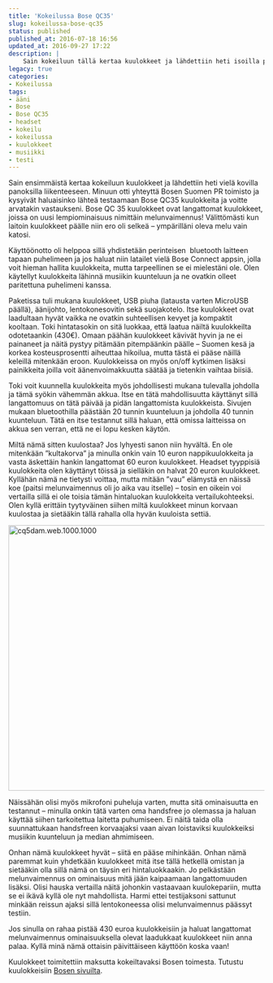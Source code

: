```yaml
---
title: 'Kokeilussa Bose QC35'
slug: kokeilussa-bose-qc35
status: published
published_at: 2016-07-18 16:56
updated_at: 2016-09-27 17:22
description: |
    Sain kokeiluun tällä kertaa kuulokkeet ja lähdettiin heti isoilla panoksilla liikenteeseen, kun kokeiltavaksi tuli Bose QC35 kuulokkeet!
legacy: true
categories:
- Kokeilussa
tags:
- ääni
- Bose
- Bose QC35
- headset
- kokeilu
- kokeilussa
- kuulokkeet
- musiikki
- testi
---
```


<p>Sain ensimmäistä kertaa kokeiluun kuulokkeet ja lähdettiin heti vielä kovilla panoksilla liikenteeseen. Minuun otti yhteyttä Bosen Suomen PR toimisto ja kysyivät haluaisinko lähteä testaamaan Bose QC35 kuulokkeita ja voitte arvatakin vastaukseni. Bose QC 35 kuulokkeet ovat langattomat kuulokkeet, joissa on uusi lempiominaisuus nimittäin melunvaimennus! Välittömästi kun laitoin kuulokkeet päälle niin ero oli selkeä &#8211; ympärilläni oleva melu vain katosi.</p>
<p>Käyttöönotto oli helppoa sillä yhdistetään perinteisen  bluetooth laitteen tapaan puhelimeen ja jos haluat niin latailet vielä Bose Connect appsin, jolla voit hieman hallita kuulokkeita, mutta tarpeellinen se ei mielestäni ole. Olen käytellyt kuulokkeita lähinnä musiikin kuunteluun ja ne ovatkin olleet paritettuna puhelimeni kanssa.</p>
<p>Paketissa tuli mukana kuulokkeet, USB piuha (latausta varten MicroUSB päällä), äänijohto, lentokonesovitin sekä suojakotelo. Itse kuulokkeet ovat laadultaan hyvät vaikka ne ovatkin suhteellisen kevyet ja kompaktit kooltaan. Toki hintatasokin on sitä luokkaa, että laatua näiltä kuulokkeilta odotetaankin (430€). Omaan päähän kuulokkeet kävivät hyvin ja ne ei painaneet ja näitä pystyy pitämään pitempäänkin päälle &#8211; Suomen kesä ja korkea kosteusprosentti aiheuttaa hikoilua, mutta tästä ei pääse näillä keleillä mitenkään eroon. Kuulokkeissa on myös on/off kytkimen lisäksi painikkeita joilla voit äänenvoimakkuutta säätää ja tietenkin vaihtaa biisiä.</p>
<p>Toki voit kuunnella kuulokkeita myös johdollisesti mukana tulevalla johdolla ja tämä syökin vähemmän akkua. Itse en tätä mahdollisuutta käyttänyt sillä langattomuus on tätä päivää ja pidän langattomista kuulokkeista. Sivujen mukaan bluetoothilla päästään 20 tunnin kuunteluun ja johdolla 40 tunnin kuunteluun. Tätä en itse testannut sillä haluan, että omissa laitteissa on akkua sen verran, että ne ei lopu kesken käytön.</p>
<p>Miltä nämä sitten kuulostaa? Jos lyhyesti sanon niin hyvältä. En ole mitenkään &#8221;kultakorva&#8221; ja minulla onkin vain 10 euron nappikuulokkeita ja vasta äskettäin hankin langattomat 60 euron kuulokkeet. Headset tyyppisiä kuulokkeita olen käyttänyt töissä ja sielläkin on halvat 20 euron kuulokkeet. Kyllähän nämä ne tietysti voittaa, mutta mitään &#8221;vau&#8221; elämystä en näissä koe (paitsi melunvaimennus oli jo aika vau itselle) &#8211; tosin en oikein voi vertailla sillä ei ole toisia tämän hintaluokan kuulokkeita vertailukohteeksi. Olen kyllä erittäin tyytyväinen siihen miltä kuulokkeet minun korvaan kuulostaa ja sietääkin tällä rahalla olla hyvän kuuloista settiä.</p>
<p><a href="https://cdn.markokaartinen.net/uploads/2016/07/cq5dam.web_.1000.1000-e1468760532834.png"><img loading="lazy" decoding="async" class="size-full wp-image-6366 aligncenter" src="https://cdn.markokaartinen.net/uploads/2016/07/cq5dam.web_.1000.1000-e1468760532834.png" alt="cq5dam.web.1000.1000" width="830" height="522" srcset="https://cdn.markokaartinen.net/uploads/2016/07/cq5dam.web_.1000.1000-e1468760532834.png 830w, https://cdn.markokaartinen.net/uploads/2016/07/cq5dam.web_.1000.1000-e1468760532834-600x377.png 600w" sizes="(max-width: 830px) 100vw, 830px" /></a></p>
<p>Näissähän olisi myös mikrofoni puheluja varten, mutta sitä ominaisuutta en testannut &#8211; minulla onkin tätä varten oma handsfree jo olemassa ja haluan käyttää siihen tarkoitettua laitetta puhumiseen. Ei näitä taida olla suunnattukaan handsfreen korvaajaksi vaan aivan loistaviksi kuulokkeiksi musiikin kuunteluun ja median ahmimiseen.</p>
<p>Onhan nämä kuulokkeet hyvät &#8211; siitä en pääse mihinkään. Onhan nämä paremmat kuin yhdetkään kuulokkeet mitä itse tällä hetkellä omistan ja sietääkin olla sillä nämä on täysin eri hintaluokkaakin. Jo pelkästään melunvaimennus on ominaisuus mitä jään kaipaamaan langattomuuden lisäksi. Olisi hauska vertailla näitä johonkin vastaavaan kuulokepariin, mutta se ei ikävä kyllä ole nyt mahdollista. Harmi ettei testijaksoni sattunut minkään reissun ajaksi sillä lentokoneessa olisi melunvaimennus päässyt testiin.</p>
<p>Jos sinulla on rahaa pistää 430 euroa kuulokkeisiin ja haluat langattomat melunvaimennus ominaisuuksella olevat laadukkaat kuulokkeet niin anna palaa. Kyllä minä nämä ottaisin päivittäiseen käyttöön koska vaan!</p>
<p>Kuulokkeet toimitettiin maksutta kokeiltavaksi Bosen toimesta. Tutustu kuulokkeisiin <a href="https://www.bose.fi/fi_fi/products/headphones/over_ear_headphones/quietcomfort-35-wireless.html" target="_blank">Bosen sivuilta</a>.</p>